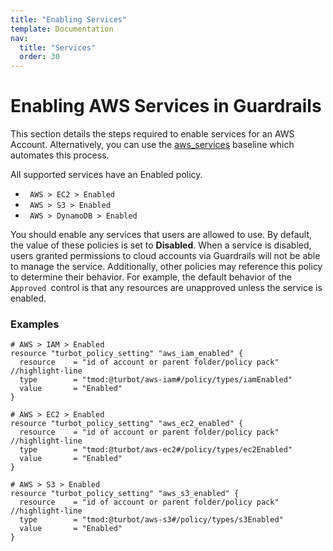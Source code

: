 ```yaml
---
title: "Enabling Services"
template: Documentation
nav:
  title: "Services"
  order: 30
---
```


# Enabling AWS Services in Guardrails 

<div className="alert alert-warning">
This section details the steps required to enable services for an AWS Account. Alternatively, you can use the <a href="https://github.com/turbot/guardrails-samples/tree/master/baselines/aws/aws_services">aws_services</a> baseline which automates this process.
</div>

All supported services have an Enabled policy.

<div className="example">
  <ul>
    <li><code> AWS > EC2 > Enabled </code></li>
    <li><code> AWS > S3 > Enabled </code></li>
    <li><code> AWS > DynamoDB > Enabled </code></li>
  </ul>
</div>

You should enable any services that users are allowed to use. By default, the
value of these policies is set to **Disabled**. When a service is disabled,
users granted permissions to cloud accounts via Guardrails will not be able to
manage the service. Additionally, other policies may reference this policy to
determine their behavior. For example, the default behavior of the
`Approved `control is that any resources are unapproved unless the service is
enabled.

### Examples

```hcl
# AWS > IAM > Enabled
resource "turbot_policy_setting" "aws_iam_enabled" {
  resource    = "id of account or parent folder/policy pack"   //highlight-line
  type        = "tmod:@turbot/aws-iam#/policy/types/iamEnabled"
  value       = "Enabled"
}

# AWS > EC2 > Enabled
resource "turbot_policy_setting" "aws_ec2_enabled" {
  resource    = "id of account or parent folder/policy pack"   //highlight-line
  type        = "tmod:@turbot/aws-ec2#/policy/types/ec2Enabled"
  value       = "Enabled"
}

# AWS > S3 > Enabled
resource "turbot_policy_setting" "aws_s3_enabled" {
  resource    = "id of account or parent folder/policy pack"   //highlight-line
  type        = "tmod:@turbot/aws-s3#/policy/types/s3Enabled"
  value       = "Enabled"
}
```
